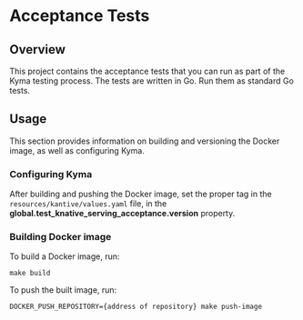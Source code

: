 # Acceptance Tests

## Overview

This project contains the acceptance tests that you can run as part of the Kyma testing process.
The tests are written in Go. Run them as standard Go tests.

## Usage
This section provides information on building and versioning the Docker image, as well as configuring Kyma.

### Configuring Kyma

After building and pushing the Docker image, set the proper tag in the `resources/kantive/values.yaml` file, in the **global.test_knative_serving_acceptance.version** property.

### Building Docker image

To build a Docker image, run:
```
make build
```

To push the built image, run:
```
DOCKER_PUSH_REPOSITORY={address of repository} make push-image
```
